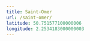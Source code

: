```yaml
---
title: Saint-Omer
url: /saint-omer/
latitude: 50.751577100000006
longitude: 2.2534183000000003
---
```

